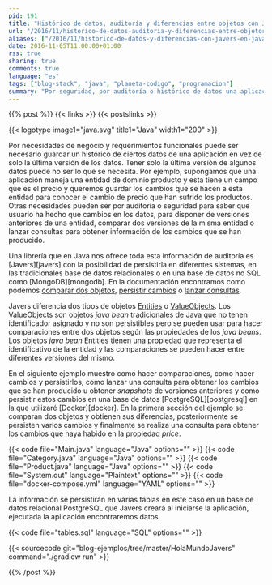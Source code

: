 ```yaml
---
pid: 191
title: "Histórico de datos, auditoría y diferencias entre objetos con Javers en Java"
url: "/2016/11/historico-de-datos-auditoria-y-diferencias-entre-objetos-con-javers-en-java/"
aliases: ["/2016/11/historico-de-datos-y-diferencias-con-javers-en-java/", "/2016/11/historico-de-datos-y-diferencias-entre-objetos-con-javers-en-java/"]
date: 2016-11-05T11:00:00+01:00
rss: true
sharing: true
comments: true
language: "es"
tags: ["blog-stack", "java", "planeta-codigo", "programacion"]
summary: "Por seguridad, por auditoría o histórico de datos una aplicación puede requerir no solo guardar los valores actuales de los datos que maneja sino también las versiones anteriores y los cambios en cada valor de los mismos. En Java hay una librería llamada Javers que nos proporciona funcionalidades como comparación, _snapshots_, persistencia y un lenguaje de consulta para hacer búsquedas."
---
```


{{% post %}}
{{< links >}}
{{< postslinks >}}

{{< logotype image1="java.svg" title1="Java" width1="200" >}}

Por necesidades de negocio y requerimientos funcionales puede ser necesario guardar un histórico de ciertos datos de una aplicación en vez de solo la última versión de los datos. Tener solo la última versión de algunos datos puede no ser lo que se necesita. Por ejemplo, supongamos que una aplicación maneja una entidad de dominio producto y esta tiene un campo que es el precio y queremos guardar los cambios que se hacen a esta entidad para conocer el cambio de precio que han sufrido los productos. Otras necesidades pueden ser por auditoría o seguridad para saber que usuario ha hecho que cambios en los datos, para disponer de versiones anteriores de una entidad, comparar dos versiones de la misma entidad o lanzar consultas para obtener información de los cambios que se han producido.

Una librería que en Java nos ofrece toda esta información de auditoría es [Javers][javers] con la posibilidad de persistirla en diferentes sistemas, en las tradicionales base de datos relacionales o en una base de datos no SQL como [MongoDB][mongodb]. En la documentación encontramos como podemos [comparar dos objetos](http://javers.org/documentation/diff-examples/), [persistir cambios](http://javers.org/documentation/repository-examples/) o [lanzar consultas](http://javers.org/documentation/jql-examples/).

Javers diferencia dos tipos de objetos [Entities](http://javers.org/documentation/diff-examples/#compare-entities) o [ValueObjects](http://javers.org/documentation/diff-examples/#compare-valueobjects). Los ValueObjects son objetos _java bean_ tradicionales de Java que no tenen identificador asignado y no son persistibles pero se pueden usar para hacer comparaciones entre dos objetos según las propiedades de los _java beans_. Los objetos _java bean_ Entities tienen una propiedad que representa el identificativo de la entidad y las comparaciones se pueden hacer entre diferentes versiones del mismo.

En el siguiente ejemplo muestro como hacer comparaciones, como hacer cambios y persistirlos, como lanzar una consulta para obtener los cambios que se han producido u obtener _snapshots_ de versiones anteriores y como persistir estos cambios en una base de datos [PostgreSQL][postgresql] en la que utilizaré [Docker][docker]. En la primera sección del ejemplo se comparan dos objetos y obtienen sus diferencias, posteriormente se persisten varios cambios y finalmente se realiza una consulta para obtener los cambios que haya habido en la propiedad _price_.

{{< code file="Main.java" language="Java" options="" >}}
{{< code file="Category.java" language="Java" options="" >}}
{{< code file="Product.java" language="Java" options="" >}}
{{< code file="System.out" language="Plaintext" options="" >}}
{{< code file="docker-compose.yml" language="YAML" options="" >}}

La información se persistirán en varias tablas en este caso en un base de datos relacional PostgreSQL que Javers creará al iniciarse la aplicación, ejecutada la aplicación encontraremos datos.

{{< code file="tables.sql" language="SQL" options="" >}}

{{< sourcecode git="blog-ejemplos/tree/master/HolaMundoJavers" command="./gradlew run" >}}

{{% /post %}}
